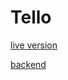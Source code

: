 # Tello

<a href="https://ecommerce-tello.netlify.app" target="_blank">live version</a>

<a href="https://github.com/Emin-M/tello_back.git">backend</a>
